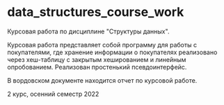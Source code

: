 # data_structures_course_work

Курсовая работа по дисциплине "Структуры данных".

Курсовая работа представляет собой программу для работы с покупателями, где хранение информации о покупателях реализовано через хеш-таблицу с закрытым хешированием и линейным опробованием.
Реализован простенький псевдоинтерфейс.

В вордовском документе находится отчет по курсовой работе.

2 курс, осенний семестр 2022
